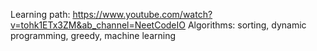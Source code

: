 Learning path: https://www.youtube.com/watch?v=tohk1ETx3ZM&ab_channel=NeetCodeIO
Algorithms: sorting, dynamic programming, greedy, machine learning
